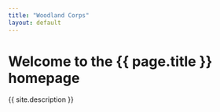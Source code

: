 ```yaml
---
title: "Woodland Corps"
layout: default
---
```


# Welcome to the {{ page.title }} homepage

{{ site.description }}
